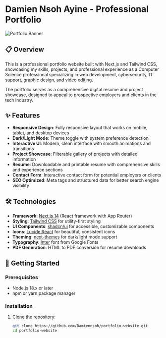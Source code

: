 # Damien Nsoh Ayine - Professional Portfolio

![Portfolio Banner](https://hebbkx1anhila5yf.public.blob.vercel-storage.com/WhatsApp%20Image%202025-02-20%20at%2015.54.29-s6u0yktiWH3JASQrIbQgF84q5oZ1QU.jpeg)

## 📋 Overview

This is a professional portfolio website built with Next.js and Tailwind CSS, showcasing my skills, projects, and professional experience as a Computer Science professional specializing in web development, cybersecurity, IT support, graphic design, and video editing.

The portfolio serves as a comprehensive digital resume and project showcase, designed to appeal to prospective employers and clients in the tech industry.

## ✨ Features

- **Responsive Design**: Fully responsive layout that works on mobile, tablet, and desktop devices
- **Dark/Light Mode**: Theme toggle with system preference detection
- **Interactive UI**: Modern, clean interface with smooth animations and transitions
- **Project Showcase**: Filterable gallery of projects with detailed information
- **Resume**: Downloadable and printable resume with comprehensive skills and experience sections
- **Contact Form**: Interactive contact form for potential employers or clients
- **SEO Optimized**: Meta tags and structured data for better search engine visibility

## 🛠️ Technologies

- **Framework**: [Next.js 14](https://nextjs.org/) (React framework with App Router)
- **Styling**: [Tailwind CSS](https://tailwindcss.com/) for utility-first styling
- **UI Components**: [shadcn/ui](https://ui.shadcn.com/) for accessible, customizable components
- **Icons**: [Lucide React](https://lucide.dev/) for beautiful, consistent icons
- **Theming**: [next-themes](https://github.com/pacocoursey/next-themes) for dark/light mode support
- **Typography**: [Inter](https://fonts.google.com/specimen/Inter) font from Google Fonts
- **PDF Generation**: HTML to PDF conversion for resume downloads

## 🚀 Getting Started

### Prerequisites

- Node.js 18.x or later
- npm or yarn package manager

### Installation

1. Clone the repository:
   ```bash
   git clone https://github.com/Damiennsoh/portfolio-website.git
   cd portfolio-website

